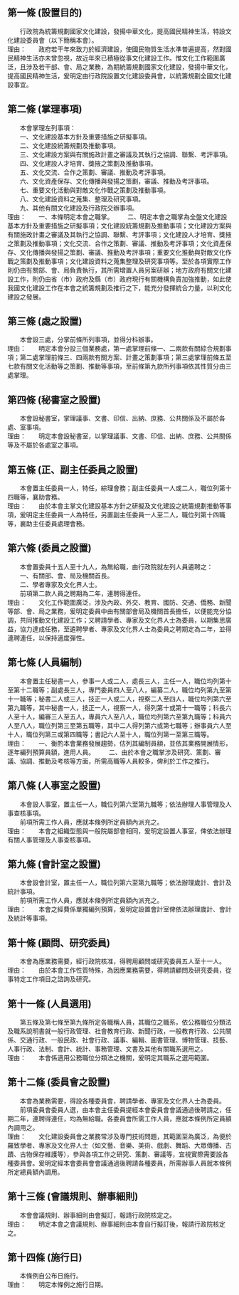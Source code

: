 第一條 (設置目的)
-----------------
　　行政院為統籌規劃國家文化建設，發揚中華文化，提高國民精神生活，特設文化建設委員會（以下簡稱本會）。  
理由：　　政府若干年來致力於經濟建設，使國民物質生活水準普遍提高，然對國民精神生活亦未曾忽視，故近年來已積極從事文化建設工作。惟文化工作範圍廣泛，且涉及若干部、會、局之業務，為期統籌規劃國家文化建設，發揚中華文化，提高國民精神生活，爰明定由行政院設置文化建設委員會，以統籌規劃全國文化建設事宜。

第二條 (掌理事項)
-----------------
　　本會掌理左列事項：  
　　一、文化建設基本方針及重要措施之研擬事項。  
　　二、文化建設統籌規劃及推動事項。  
　　三、文化建設方案與有關施政計畫之審議及其執行之協調、聯繫、考評事項。  
　　四、文化建設人才培育、獎掖之策劃及推動事項。  
　　五、文化交流、合作之策劃、審議、推動及考評事項。  
　　六、文化資產保存、文化傳播與發揚之策劃，審議、推動及考評事項。  
　　七、重要文化活動與對敵文化作戰之策劃及推動事項。  
　　八、文化建設資料之蒐集、整理及研究事項。  
　　九、其他有關文化建設及行政院交辦事項。  
理由：　　一、本條明定本會之職掌。
　　二、明定本會之職掌為全盤文化建設基本方針及重要措施之研擬事項；文化建設統籌規劃及推動事項；文化建設方案與有關施政計畫之審議及其執行之協調、聯繫、考評事項；文化建設人才培育、獎掖之策劃及推動事項；文化交流、合作之策劃、審議、推動及考評事項；文化資產保存、文化傳播與發揚之策劃、審議、推動及考評事項；重要文化推動與對敵文化作戰之策劃及推動事項；文化建設資料之蒐集整理及研究事項等。至於各項實際工作則仍由有關部、會、局負責執行，其所需增置人員另案研辦；地方政府有關文化建設工作，則仍由省（市）政府及縣（市）政府現行有關機構負責加強推動，如此使我國文化建設工作在本會之統籌規劃及推行之下，能充分發揮統合力量，以利文化建設之發展。

第三條 (處之設置)
-----------------
　　本會設三處，分掌前條所列事項，並得分科辦事。  
理由：　　明定本會分設三個業務處，第一處掌理前條一、二兩款有關綜合規劃事項；第二處掌理前條三、四兩款有關方案、計畫之策劃事項；第三處掌理前條五至七款有關文化活動等之策劃、推動等事項，至前條第九款所列事項依其性質分由三處掌理。

第四條 (秘書室之設置)
---------------------
　　本會設秘書室，掌理議事、文書、印信、出納、庶務、公共關係及不屬於各處、室事項。  
理由：　　明定本會設秘書室，以掌理議事、文書、印信、出納、庶務、公共關係等及不屬於各處室之事項。

第五條 (正、副主任委員之設置)
-----------------------------
　　本會置主任委員一人，特任，綜理會務；副主任委員一人或二人，職位列第十四職等，襄助會務。  
理由：　　由於本會主掌文化建設基本方針之研擬及文化建設之統籌規劃推動等事項，爰明定主任委員一人為特任，另置副主任委員一人至二人，職位列第十四職等，襄助主任委員處理會務。

第六條 (委員之設置)
-------------------
　　本會置委員十五人至十九人，為無給職，由行政院就左列人員遴聘之：  
　　一、有關部、會、局及機關首長。  
　　二、學者專家及文化界人士。  
　　前項第二款人員之聘期為二年，連聘得連任。  
理由：　　文化工作範圍廣泛，涉及內政、外交、教育、國防、交通、僑務、新聞等部、會、局之業務，爰明定委員中由有關部會局及機關首長擔任，以便能充分協調，共同推動文化建設工作；又聘請學者、專家及文化界人士為委員，以期集思廣益，協力達成任務，至遴聘學者、專家及文化界人士為委員之聘期定為二年，並得連聘連任，以保持適度彈性。

第七條 (人員編制)
-----------------
　　本會置主任秘書一人，參事一人或二人，處長三人，主任一人，職位均列第十至第十二職等；副處長三人，專門委員四人至八人，編纂二人，職位均列第九至第十一職等；秘書二人或三人，技正一人或二人，視察二人至四人，職位均列第六至第九職等，其中秘書一人，技正一人，視察一人，得列第十或第十一職等；科長六人至十人，編審三人至五人，專員六人至八人，職位均列第六至第九職等；科員六人至八人，職位列第三至第五職等，其中二人得列第六或第七職等；辦事員六人至十人，職位列第三或第四職等；書記六人至十人，職位列第一至第三職等。  
理由：　　一、衡酌本會業務發展趨勢，估列其編制員額，並依其業務開展情形，逐年編列預算員額，進用人員。
　　二、由於本會之職掌涉及研究、策劃、審議、協調、推動及考核等方面，所需高職等人員較多，俾利於工作之推行。

第八條 (人事室之設置)
---------------------
　　本會設人事室，置主任一人，職位列第六至第九職等；依法辦理人事管理及人事查核事項。  
　　前項所需工作人員，應就本條例所定員額內派充之。  
理由：　　本會之組織型態與一般院屬部會相同，爰明定設置人事室，俾依法辦理有關人事管理及人事查核事項。

第九條 (會計室之設置)
---------------------
　　本會設會計室，置主任一人，職位列第六至第九職等；依法辦理歲計、會計及統計事項。  
　　前項所需工作人員，應就本條例所定員額內派充之。  
理由：　　本會之經費係單獨編列預算，爰明定設置會計室俾依法辦理歲計、會計及統計等事項。

第十條 (顧問、研究委員)
-----------------------
　　本會為應業務需要，經行政院核准，得聘用顧問或研究委員五人至十一人。  
理由：　　由於本會工作性質特殊，為因應業務需要，得聘請顧問及研究委員，從事特定工作項目之諮詢及研究。

第十一條 (人員選用)
-------------------
　　第五條及第七條至第九條所定各職稱人員，其職位之職系，依公務職位分類法及職系說明書就一般行政管理、社會教育行政、新聞行政，一般教育行政、公共關係、交通行政、一般民政、社會行政、議事、編輯、圖書管理、博物管理、技藝、人事行政、法制、會計、統計、事務管理、文書及其他有關職系選用之。  
理由：　　本會係適用公務職位分類法之機關，爰明定其職系之選用範圍。

第十二條 (委員會之設置)
-----------------------
　　本會為業務需要，得設各種委員會，聘請學者、專家及文化界人士為委員。  
　　前項委員會委員人選，由本會主任委員提經本會委員會會議通過後聘請之，任期二年，連聘得連任，均為無給職。各委員會所需工作人員，應就本條例所定員額內調用之。  
理由：　　文化建設委員會之業務常涉及專門技術問題，其範圍至為廣泛，為便於羅致學者、專家及文化界人士（如文藝、音樂、美術、戲劇、舞蹈、大眾傳播、古蹟、古物保存維護等），參與各項工作之研究、策劃、審議等，宜視實際需要設各種委員會。爰明定經本會委員會會議通過後聘請各種委員，所需辦事人員就本條例所定總員額內調用。

第十三條 (會議規則、辦事細則)
-----------------------------
　　本會會議規則、辦事細則由會擬訂，報請行政院核定之。  
理由：　　明定本會之會議規則、辦事細則由本會自行擬訂後，報請行政院核定之。

第十四條 (施行日)
-----------------
　　本條例自公布日施行。  
理由：　　明定本條例之施行日期。